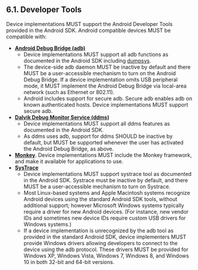 ## 6.1\. Developer Tools

Device implementations MUST support the Android Developer Tools provided in the
Android SDK. Android compatible devices MUST be compatible with:

*   [**Android Debug Bridge (adb)**](http://developer.android.com/tools/help/adb.html)
    *   Device implementations MUST support all adb functions as documented in
the Android SDK including
[dumpsys](https://source.android.com/devices/input/diagnostics.html).
    *   The device-side adb daemon MUST be inactive by default and there MUST
be a user-accessible mechanism to turn on the Android Debug Bridge. If a device
implementation omits USB peripheral mode, it MUST implement the Android Debug
Bridge via local-area network (such as Ethernet or 802.11).
    *   Android includes support for secure adb. Secure adb enables adb on
known authenticated hosts. Device implementations MUST support secure adb.
*   [**Dalvik Debug Monitor Service (ddms)**](http://developer.android.com/tools/debugging/ddms.html)
    *   Device implementations MUST support all ddms features as documented in the Android SDK.
    *   As ddms uses adb, support for ddms SHOULD be inactive by default, but MUST be supported whenever the user has activated the Android Debug Bridge, as above.
*   [**Monkey**](http://developer.android.com/tools/help/monkey.html). Device
implementations MUST include the Monkey framework, and make it available for
applications to use.
*   [**SysTrace**](http://developer.android.com/tools/help/systrace.html)
    *   Device implementations MUST support systrace tool as documented in the
Android SDK. Systrace must be inactive by default, and there MUST be a
user-accessible mechanism to turn on Systrace.
    *   Most Linux-based systems and Apple Macintosh systems recognize Android
devices using the standard Android SDK tools, without additional support;
however Microsoft Windows systems typically require a driver for new Android
devices. (For instance, new vendor IDs and sometimes new device IDs require
custom USB drivers for Windows systems.)
    *   If a device implementation is unrecognized by the adb tool as provided
in the standard Android SDK, device implementers MUST provide Windows drivers
allowing developers to connect to the device using the adb protocol. These
drivers MUST be provided for Windows XP, Windows Vista, Windows 7, Windows 8,
and Windows 10 in both 32-bit and 64-bit versions.

